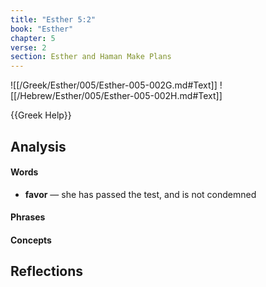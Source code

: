 ```yaml
---
title: "Esther 5:2"
book: "Esther"
chapter: 5
verse: 2
section: Esther and Haman Make Plans
---
```

![[/Greek/Esther/005/Esther-005-002G.md#Text]]
![[/Hebrew/Esther/005/Esther-005-002H.md#Text]]

{{Greek Help}}

## Analysis

#### Words
- **favor** — she has passed the test, and is not condemned

#### Phrases

#### Concepts

## Reflections
